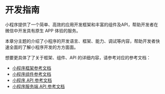 # 开发指南

小程序提供了一个简单、高效的应用开发框架和丰富的组件及API，帮助开发者在微信中开发具有原生 APP 体验的服务。

本章分主题的介绍了小程序的开发语言、框架、能力、调试等内容，帮助开发者快速全面的了解小程序开发的方方面面。

想要更具体了了关于框架、组件、API 的详细内容，请参考对应的参考文档：

* [小程序框架参考文档](https://developers.weixin.qq.com/miniprogram/dev/reference/)
* [小程序组件参考文档](https://developers.weixin.qq.com/miniprogram/dev/component/)
* [小程序 API 参考文档](https://developers.weixin.qq.com/miniprogram/dev/api/)
* [小程序服务端 API 参考文档](https://developers.weixin.qq.com/miniprogram/dev/api-backend/)
